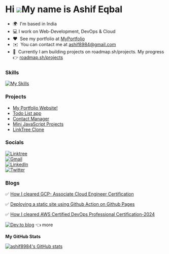 

Hi ![](https://user-images.githubusercontent.com/18350557/176309783-0785949b-9127-417c-8b55-ab5a4333674e.gif)My name is Ashif Eqbal
===================================================================================================================================


* 🌍  I'm based in India
* 💻  I work on Web-Development, DevOps & Cloud 
* ❤️  See my portfolio at [MyPortfolio](https://ashifeqbal.netlify.app/)
* ✉️  You can contact me at [ashif8984@gmail.com](mailto:ashif8984@gmail.com)
* 🧠  Currently I am building projects on roadmap.sh/projects. My progress 👉 [roadmap.sh/projects](https://roadmap.sh/projects/server-stats/solutions?u=6749dc3b5039431075791cc9)


### Skills
[![My Skills](https://skillicons.dev/icons?i=git,github,jenkins,ansible,docker,aws,kubernetes,react,nodejs,html,css,js,mysql,bash)](https://skillicons.dev)

<!---
your comment goes here
and here

![Git](https://img.shields.io/badge/git-%23F05033.svg?style=for-the-badge&logo=git&logoColor=white) 
![Jenkins](https://img.shields.io/badge/jenkins-%232C5263.svg?style=for-the-badge&logo=jenkins&logoColor=white) 
![Ansible](https://img.shields.io/badge/ansible-%231A1918.svg?style=for-the-badge&logo=ansible&logoColor=white) 
![Docker](https://img.shields.io/badge/docker-%230db7ed.svg?style=for-the-badge&logo=docker&logoColor=white)
![AWS](https://img.shields.io/badge/AWS-%23FF9900.svg?style=for-the-badge&logo=amazon-aws&logoColor=white) ![Bash](https://img.shields.io/badge/Bash-%23121011.svg?style=for-the-badge&logo=gnu-bash&logoColor=white)
![Kubernetes](https://img.shields.io/badge/kubernetes-%23326ce5.svg?style=for-the-badge&logo=kubernetes&logoColor=white)
![React](https://img.shields.io/badge/react.js-%2320232a.svg?style=for-the-badge&logo=react&logoColor=%2361DAFB)
![NodeJS](https://img.shields.io/badge/node.js-6DA55F?style=for-the-badge&logo=node.js&logoColor=white)
![HTML5](https://img.shields.io/badge/html5-%23E34F26.svg?style=for-the-badge&logo=html5&logoColor=white)
![CSS3](https://img.shields.io/badge/css3-%231572B6.svg?style=for-the-badge&logo=css3&logoColor=white)
![JavaScript](https://img.shields.io/badge/javascript-%23323330.svg?style=for-the-badge&logo=javascript&logoColor=%23F7DF1E)
-->

### Projects


- [My Portfolio Website!](https://github.com/ashif8984/mywebsite)
- [Todo List app](https://github.com/ashif8984/TodoList-React) 
- [Contact Manager](https://github.com/ashif8984/contact-manager.git) 
- [Mini JavaScript Projects](https://github.com/ashif8984/miniJavscriptProjects) 
- [LinkTree Clone](https://github.com/ashif8984/tailwindcss) 

### Socials


[![Linktree](https://img.shields.io/badge/linktree-1de9b6?style=for-the-badge&logo=linktree&logoColor=white)](https://linktr.ee/ashifeqbal) <br> 
[![Gmail](https://img.shields.io/badge/Gmail-D14836?style=for-the-badge&logo=gmail&logoColor=white)](ashif8984@gmail.com) <br> 
[![LinkedIn](https://img.shields.io/badge/linkedin-%230077B5.svg?style=for-the-badge&logo=linkedin&logoColor=white)](https://www.linkedin.com/in/ashif-eqbal-4ba85278/) <br> 
[![Twitter](https://img.shields.io/badge/twitter-%231DA1F2.svg?style=for-the-badge&logo=Twitter&logoColor=white)](https://twitter.com/AshifEqbal12)<br> 

### Blogs


✅ [How I cleared GCP- Associate Cloud Engineer Certification](https://dev.to/ashif8984/how-i-cleared-gcp-associate-cloud-engineer-certification-2ci1) 

✅ [Deploying a static site using Github Action on Github Pages](https://dev.to/ashif8984/deploying-a-static-site-using-github-action-on-github-pages-5a9a)

✅ [How I cleared AWS Certified DevOps Professional Certification-2024](https://dev.to/ashif8984/how-i-cleared-aws-certified-devops-professional-certification-2024-3cob)

[![Dev.to blog](https://img.shields.io/badge/dev.to-0A0A0A?style=for-the-badge&logo=dev.to&logoColor=white)](https://dev.to/ashif8984) 👈 more  

<b>My GitHub Stats</b>

<a href="http://www.github.com/ashif8984"><img src="https://github-readme-stats.vercel.app/api?username=ashif8984&show_icons=true&hide=contribs&count_private=true&title_color=000000&text_color=6366f1&icon_color=0891b2&bg_color=ffffff&hide_border=true&show_icons=true" alt="ashif8984's GitHub stats" /></a>

